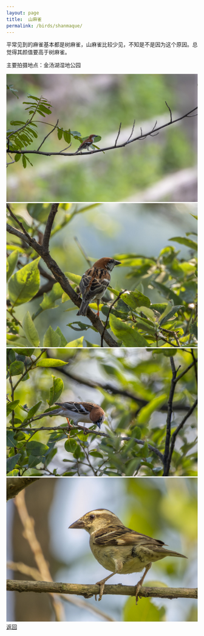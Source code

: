 ```yaml
---
layout: page
title: 	山麻雀
permalink: /birds/shanmaque/
---
```

平常见到的麻雀基本都是树麻雀，山麻雀比较少见，不知是不是因为这个原因。总觉得其颜值要高于树麻雀。

主要拍摄地点：金汤湖湿地公园

![](../picture/山麻雀/DSC_5623-NEF_DxO_DeepPRIME.jpg)
![](../picture/山麻雀/DSCN0270-NRW_DxO_DeepPRIME.jpg)
![](../picture/山麻雀/DSC_4455-NEF_DxO_DeepPRIME.jpg)
![](../picture/山麻雀/DSCN1250-NRW_DxO_DeepPRIME.jpg)
[返回](../../)
